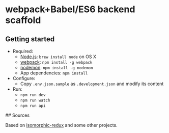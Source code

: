 # webpack+Babel/ES6 backend scaffold

## Getting started

* Required:
    * [Node.js](http://nodejs.org): `brew install node` on OS X
    * [webpack](https://webpack.github.io): `npm install -g webpack`
    * [nodemon](https://github.com/remy/nodemon): `npm install -g nodemon`
    * App dependencies: `npm install`
* Configure:
    * Copy `.env.json.sample` as `.development.json` and modify its content
* Run:
	* `npm run dev`
    * `npm run watch`
    * `npm run api`

## Sources

Based on [isomorphic-redux](https://github.com/bananaoomarang/isomorphic-redux) and some other projects.
